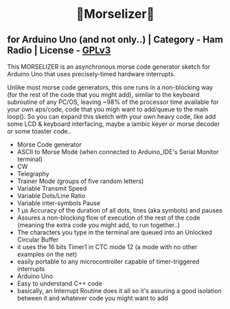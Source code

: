 <h1 align = "center">🌟Morselizer🌟</h1>

## **for Arduino Uno (and not only..) | Category - Ham Radio | License - [GPLv3](https://www.gnu.org/licenses/gpl-3.0.html)**

This MORSELIZER is an asynchronous morse code generator sketch for Arduino Uno that uses precisely-timed hardware interrupts.

Unlike most morse code generators, this one runs in a non-blocking way (for the rest of the code that you might add), similar to the keyboard subroutine of any PC/OS, leaving ~98% of the processor time available for your own aps/code, code that you migh want to add/queue to the main loop(). So you can expand this sketch with your own heavy code, like add some LCD & keyboard interfacing, maybe a iambic keyer or morse decoder or some toaster code..

- Morse Code generator
- ASCII to Morse Mode (when connected to Arduino_IDE's Serial Monitor terminal) 
- CW
- Telegraphy
- Trainer Mode (groups of five random letters)
- Variable Transmit Speed
- Variable Dots/Line Ratio
- Variable inter-symbols Pause
- 1 µs Accuracy of the duration of all dots, lines (aka symbols) and pauses
- Assures a non-blocking flow of execution of the rest of the code (meaning the extra code you might add, to run together..)
- The characters you type in the terminal are queued into an Unlocked Circular Buffer
- it uses the 16 bits Timer1 in CTC mode 12 (a mode with no other examples on the net)
- easily portable to any microcontroller capable of timer-triggered interrupts
- Arduino Uno
- Easy to understand C++ code
- basically, an Interrupt Routine does it all so it's assuring a good isolation between it and whatever code you might want to add
